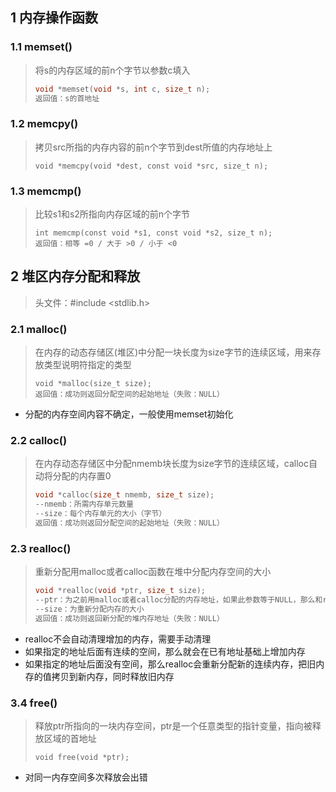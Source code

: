 ## 1 内存操作函数

### 1.1 memset()

> 将s的内存区域的前n个字节以参数c填入
>
> ```c
> void *memset(void *s, int c, size_t n);
> 返回值：s的首地址
> ```

### 1.2 memcpy()

> 拷贝src所指的内存内容的前n个字节到dest所值的内存地址上
>
> ```
> void *memcpy(void *dest, const void *src, size_t n);
> ```

### 1.3 memcmp()

> 比较s1和s2所指向内存区域的前n个字节
>
> ``` 
> int memcmp(const void *s1, const void *s2, size_t n);
> 返回值：相等 =0 / 大于 >0 / 小于 <0
> ```

## 2  堆区内存分配和释放

> 头文件：#include <stdlib.h>

### 2.1  malloc() 

>在内存的动态存储区(堆区)中分配一块长度为size字节的连续区域，用来存放类型说明符指定的类型
>
>```
>void *malloc(size_t size);
>返回值：成功则返回分配空间的起始地址（失败：NULL）
>```

- 分配的内存空间内容不确定，一般使用memset初始化

### 2.2 calloc()

> 在内存动态存储区中分配nmemb块长度为size字节的连续区域，calloc自动将分配的内存置0
>
> ```c
> void *calloc(size_t nmemb, size_t size);
> --nmemb：所需内存单元数量
> --size：每个内存单元的大小（字节）
> 返回值：成功则返回分配空间的起始地址（失败：NULL）
> ```

### 2.3  realloc()

> 重新分配用malloc或者calloc函数在堆中分配内存空间的大小
>
> ```c
> void *realloc(void *ptr, size_t size);
> --ptr：为之前用malloc或者calloc分配的内存地址，如果此参数等于NULL，那么和realloc与malloc功能一致
> --size：为重新分配内存的大小
> 返回值：成功则返回新分配的堆内存地址（失败：NULL）
> ```

- realloc不会自动清理增加的内存，需要手动清理
- 如果指定的地址后面有连续的空间，那么就会在已有地址基础上增加内存
- 如果指定的地址后面没有空间，那么realloc会重新分配新的连续内存，把旧内存的值拷贝到新内存，同时释放旧内存

### 3.4 free()

> 释放ptr所指向的一块内存空间，ptr是一个任意类型的指针变量，指向被释放区域的首地址
>
> ```
> void free(void *ptr);
> ```

- 对同一内存空间多次释放会出错
